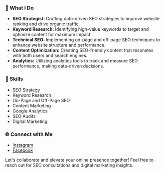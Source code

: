 ### 💼 What I Do
- **SEO Strategist:** Crafting data-driven SEO strategies to improve website ranking and drive organic traffic.
- **Keyword Research:** Identifying high-value keywords to target and optimize content for maximum impact.
- **Technical SEO:** Implementing on-page and off-page SEO techniques to enhance website structure and performance.
- **Content Optimization:** Creating SEO-friendly content that resonates with both users and search engines.
- **Analytics:** Utilizing analytics tools to track and measure SEO performance, making data-driven decisions.

### 🚀 Skills
- SEO Strategy
- Keyword Research
- On-Page and Off-Page SEO
- Content Marketing
- Google Analytics
- SEO Audits
- Digital Marketing

### 🌐 Connect with Me
- [Instagram](https://www.instagram.com/weboptimizer2.0/)
- [Facebook](https://www.facebook.com/profile.php?id=100092449505874)

Let's collaborate and elevate your online presence together! Feel free to reach out for SEO consultations and digital marketing insights.





